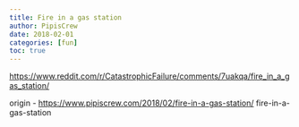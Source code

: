 ```yaml
---
title: Fire in a gas station
author: PipisCrew
date: 2018-02-01
categories: [fun]
toc: true
---
```


https://www.reddit.com/r/CatastrophicFailure/comments/7uakqa/fire_in_a_gas_station/

origin - https://www.pipiscrew.com/2018/02/fire-in-a-gas-station/ fire-in-a-gas-station
